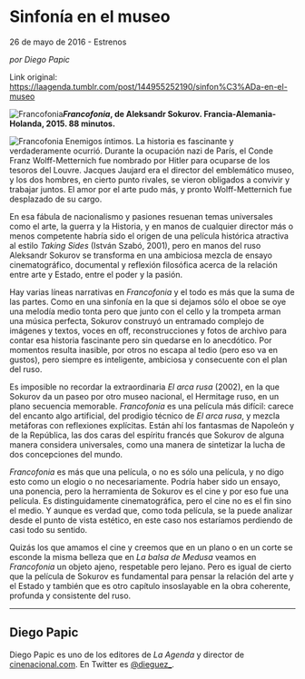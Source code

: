 # Sinfonía en el museo



26 de mayo de 2016 - Estrenos

_por Diego Papic_

Link original: https://laagenda.tumblr.com/post/144955252190/sinfon%C3%ADa-en-el-museo

![Francofonia](https://64.media.tumblr.com/90b08afa83d0ceda8644fad2f91b6815/tumblr_inline_pk371hFmoW1t6q87u_500.jpg)***Francofonia*, de Aleksandr Sokurov. Francia-Alemania-Holanda, 2015. 88 minutos.**

![Francofonia](https://64.media.tumblr.com/90b08afa83d0ceda8644fad2f91b6815/tumblr_inline_pk371hFmoW1t6q87u_500.jpg) Enemigos íntimos. La historia es fascinante y verdaderamente ocurrió. Durante la ocupación nazi de París, el Conde Franz Wolff-Metternich fue nombrado por Hitler para ocuparse de los tesoros del Louvre. Jacques Jaujard era el director del emblemático museo, y los dos hombres, en cierto punto rivales, se vieron obligados a convivir y trabajar juntos. El amor por el arte pudo más, y pronto Wolff-Metternich fue desplazado de su cargo.

En esa fábula de nacionalismo y pasiones resuenan temas universales como el arte, la guerra y la Historia, y en manos de cualquier director más o menos competente habría sido el origen de una película histórica atractiva al estilo *Taking Sides* (István Szabó, 2001), pero en manos del ruso Aleksandr Sokurov se transforma en una ambiciosa mezcla de ensayo cinematográfico, documental y reflexión filosófica acerca de la relación entre arte y Estado, entre el poder y la pasión.

Hay varias líneas narrativas en *Francofonia* y el todo es más que la suma de las partes. Como en una sinfonía en la que si dejamos sólo el oboe se oye una melodía medio tonta pero que junto con el cello y la trompeta arman una música perfecta, Sokurov construyó un entramado complejo de imágenes y textos, voces en off, reconstrucciones y fotos de archivo para contar esa historia fascinante pero sin quedarse en lo anecdótico. Por momentos resulta inasible, por otros no escapa al tedio (pero eso va en gustos), pero siempre es inteligente, ambiciosa y consecuente con el plan del ruso.

Es imposible no recordar la extraordinaria *El arca rusa* (2002), en la que Sokurov da un paseo por otro museo nacional, el Hermitage ruso, en un plano secuencia memorable. *Francofonia* es una película más difícil: carece del encanto algo artificial, del prodigio técnico de *El arca rusa*, y mezcla metáforas con reflexiones explícitas. Están ahí los fantasmas de Napoleón y de la República, las dos caras del espíritu francés que Sokurov de alguna manera considera universales, como una manera de sintetizar la lucha de dos concepciones del mundo.

*Francofonia* es más que una película, o no es sólo una película, y no digo esto como un elogio o no necesariamente. Podría haber sido un ensayo, una ponencia, pero la herramienta de Sokurov es el cine y por eso fue una película. Es distinguidamente cinematográfica, pero el cine no es el fin sino el medio. Y aunque es verdad que, como toda película, se la puede analizar desde el punto de vista estético, en este caso nos estaríamos perdiendo de casi todo su sentido.

Quizás los que amamos el cine y creemos que en un plano o en un corte se esconde la misma belleza que en *La balsa de Medusa* veamos en *Francofonia* un objeto ajeno, respetable pero lejano. Pero es igual de cierto que la película de Sokurov es fundamental para pensar la relación del arte y el Estado y también que es otro capítulo insoslayable en la obra coherente, profunda y consistente del ruso.

  




---

 Diego Papic
------------

 Diego Papic es uno de los editores de *La Agenda* y director de [cinenacional.com](http://www.cinenacional.com). En Twitter es [@dieguez\_](http://www.twitter.com/dieguez_). 

